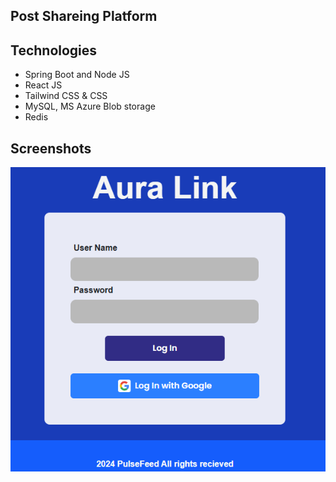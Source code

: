 ## Post Shareing Platform
## Technologies
- Spring Boot and Node JS
- React JS 
- Tailwind CSS & CSS
- MySQL, MS Azure Blob storage
- Redis
## Screenshots
![alt text](image.png)